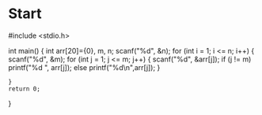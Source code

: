 # Start
#include <stdio.h>

int main()
{
	int arr[20]={0}, m, n;
	scanf("%d", &n);
	for (int i = 1; i <= n; i++)
	{
		scanf("%d", &m);
		for (int j = 1; j <= m; j++)
		{
			scanf("%d", &arr[j]);
			if (j != m)
				printf("%d ", arr[j]);
			else
				printf("%d\n",arr[j]);
		}

	}
	return 0;
}
